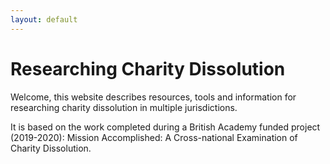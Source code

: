 ```yaml
---
layout: default
---
```


# Researching Charity Dissolution

Welcome, this website describes resources, tools and information for researching charity dissolution in multiple jurisdictions.

It is based on the work completed during a British Academy funded project (2019-2020): Mission Accomplished: A Cross-national Examination of Charity Dissolution.
